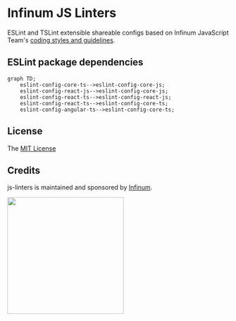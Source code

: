# Infinum JS Linters

ESLint and TSLint extensible shareable configs based on Infinum JavaScript Team's [coding styles and guidelines](https://infinum.com/handbook/books/frontend).

## ESLint package dependencies

```mermaid
graph TD;
    eslint-config-core-ts-->eslint-config-core-js;
    eslint-config-react-js-->eslint-config-core-js;
    eslint-config-react-ts-->eslint-config-react-js;
    eslint-config-react-ts-->eslint-config-core-ts;
    eslint-config-angular-ts-->eslint-config-core-ts;
```

## License

The [MIT License](LICENSE)

## Credits

js-linters is maintained and sponsored by
[Infinum](https://www.infinum.com).

<img src="https://infinum.com/infinum.png" width="264">
